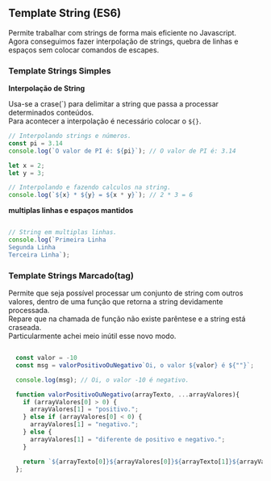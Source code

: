## Template String (ES6)

Permite trabalhar com strings de forma mais eficiente no Javascript.  
Agora conseguimos fazer interpolação de strings, quebra de linhas e espaços
sem colocar comandos de escapes.

### Template Strings Simples

**Interpolação de String**

Usa-se a crase(\`) para delimitar a string que passa a processar determinados conteúdos.  
Para acontecer a interpolação é necessário colocar o `${}`.  

```js
// Interpolando strings e números.
const pi = 3.14
console.log(`O valor de PI é: ${pi}`); // O valor de PI é: 3.14

let x = 2;
let y = 3;

// Interpolando e fazendo calculos na string.
console.log(`${x} * ${y} = ${x * y}`); // 2 * 3 = 6

```

**multiplas linhas e espaços mantidos**

```js

// String em multiplas linhas.
console.log(`Primeira Linha
Segunda Linha
Terceira Linha`);
```

### Template Strings Marcado(tag)

Permite que seja possível processar um conjunto de string com outros valores,
dentro de uma função que retorna a string devidamente processada.  
Repare que na chamada de função não existe parêntese e a string está craseada.  
Particularmente achei meio inútil esse novo modo.

```js

  const valor = -10
  const msg = valorPositivoOuNegativo`Oi, o valor ${valor} é ${""}`;

  console.log(msg); // Oi, o valor -10 é negativo.

  function valorPositivoOuNegativo(arrayTexto, ...arrayValores){
    if (arrayValores[0] > 0) {
      arrayValores[1] = "positivo.";
    } else if (arrayValores[0] < 0) {
      arrayValores[1] = "negativo.";
    } else {
      arrayValores[1] = "diferente de positivo e negativo.";
    }

    return `${arrayTexto[0]}${arrayValores[0]}${arrayTexto[1]}${arrayValores[1]}`;
  };
```
